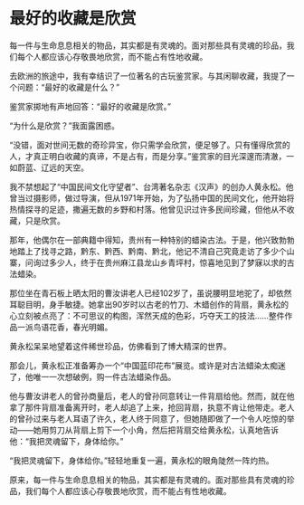 # 最好的收藏是欣赏

每一件与生命息息相关的物品，其实都是有灵魂的。面对那些具有灵魂的珍品，我们每个人都应该心存敬畏地欣赏，而不能占有性地收藏。

去欧洲的旅途中，我有幸结识了一位著名的古玩鉴赏家。与其闲聊收藏，我提了一个问题：“最好的收藏是什么？”

鉴赏家掷地有声地回答：“最好的收藏是欣赏。”

“为什么是欣赏？”我面露困惑。

“没错，面对世间无数的奇珍异宝，你只需学会欣赏，便足够了。只有懂得欣赏的人，才真正明白收藏的真谛，不是占有，而是分享。”鉴赏家的目光深邃而清澈，一如蔚蓝、辽远的天空。

我不禁想起了“中国民间文化守望者”、台湾著名杂志《汉声》的创办人黄永松。他曾当过摄影师，做过导演，但从1971年开始，为了弘扬中国的民间文化，他开始将热情探寻的足迹，撒遍无数的乡野和村落。他曾见识过许多民间珍藏，但他从不收藏，只是欣赏。

那年，他偶尔在一部典籍中得知，贵州有一种特别的蜡染古法。于是，他兴致勃勃地踏上了找寻之路，黔东、黔西、黔南、黔北，他记不清自己究竟走访了多少个山寨，问询过多少人，终于在贵州麻江县龙山乡青坪村，惊喜地见到了梦寐以求的古法蜡染。

那位坐在青石板上晒太阳的曹汝讲老人已经102岁了，虽说腰明显地驼了，却依然耳聪目明，身手敏捷。她拿出90岁时以古老的竹刀、木蜡创作的背扇，黄永松的心立刻被点亮了：不可思议的构图，浑然天成的色彩，巧夺天工的技法……整件作品一派鸟语花香，春光明媚。

黄永松呆呆地望着这件稀世珍品，仿佛看到了博大精深的世界。

那会儿，黄永松正准备筹办一个“中国蓝印花布”展览。或许是对古法蜡染太痴迷了，他唯一一次想破例，购一件古法蜡染作品。

他与曹汝讲老人的曾孙商量后，老人的曾孙同意转让一件背扇给他。然而，就在他拿了那件背扇准备离开时，老人却追了上来，抢回背扇，执意不肯让他带走。老人的曾孙过来与老人耳语了许久，老人终于同意了，但她随即做了一个令人吃惊的举动——她用剪刀从背扇上剪下一个小角，然后把背扇交给黄永松，认真地告诉他：“我把灵魂留下，身体给你。”

“我把灵魂留下，身体给你。”轻轻地重复一遍，黄永松的眼角陡然一阵灼热。

原来，每一件与生命息息相关的物品，其实都是有灵魂的。面对那些具有灵魂的珍品，我们每个人都应该心存敬畏地欣赏，而不能占有性地收藏。